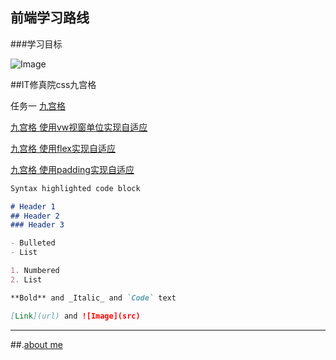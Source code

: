 ## 前端学习路线

###学习目标

![Image](https://songnl.github.io/learningpath/WG34.jpg)

##IT修真院css九宫格

任务一
[九宫格](https://songnl.github.io/demo/Sudoku.html)

[九宫格 使用vw视窗单位实现自适应](https://songnl.github.io/demo/vw.html)

[九宫格 使用flex实现自适应](https://songnl.github.io/demo/flex.html)

[九宫格 使用padding实现自适应](https://songnl.github.io/demo/padding.html)

```markdown
Syntax highlighted code block

# Header 1
## Header 2
### Header 3

- Bulleted
- List

1. Numbered
2. List

**Bold** and _Italic_ and `Code` text

[Link](url) and ![Image](src)
```
---
##.[about me](https://songnl.github.io/Musicresume-master/index.html)